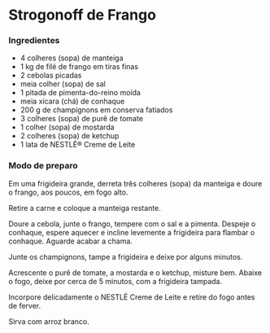# Strogonoff de Frango

### Ingredientes

- 4 colheres (sopa) de manteiga 
- 1 kg de filé de frango em tiras finas 
- 2 cebolas picadas 
- meia colher (sopa) de sal 
- 1 pitada de pimenta-do-reino moída 
- meia xícara (chá) de conhaque 
- 200 g de champignons em conserva fatiados 
- 3 colheres (sopa) de purê de tomate 
- 1 colher (sopa) de mostarda 
- 2 colheres (sopa) de ketchup 
- 1 lata de NESTLÉ® Creme de Leite 

### Modo de preparo

Em uma frigideira grande, derreta três colheres (sopa) da manteiga e doure o frango, aos poucos, em fogo alto. 

Retire a carne e coloque a manteiga restante. 

Doure a cebola, junte o frango, tempere com o sal e a  pimenta. Despeje o conhaque, espere aquecer e incline levemente a  frigideira para flambar o conhaque. Aguarde acabar a chama.

Junte os champignons, tampe a frigideira e deixe por alguns minutos. 

Acrescente o purê de tomate, a mostarda e o ketchup,  misture bem. Abaixe o fogo, deixe por cerca de 5 minutos, com a  frigideira tampada. 

Incorpore delicadamente o NESTLÉ Creme de Leite e retire do fogo antes de ferver.

Sirva com arroz branco.


